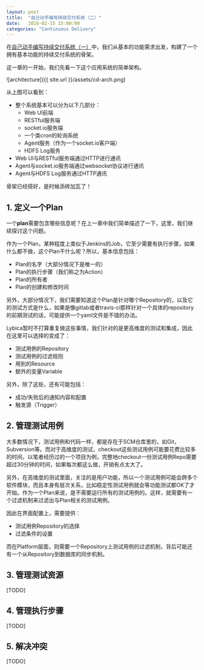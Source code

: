 ```yaml
---
layout: post
title:  "自己动手编写持续交付系统（二）"
date:   2016-02-15 15:00:00
categories: "Continuous Delivery"
---
```

在[自己动手编写持续交付系统（一）](http://blog.zhangyu.so/programming/2016/02/04/buildup-a-continuous-delivery-tool-1/)中，我们从基本的功能需求出发，构建了一个拥有基本功能的持续交付系统的骨架。

这一章的一开始，我们先看一下这个应用系统的简单架构。

![architecture]({{ site.url }}/assets/cd-arch.png)

从上图可以看到：

* 整个系统基本可以分为以下几部分：
    * Web UI前端
    * RESTful服务端
    * socket.io服务端
    * 一个类cron的轮询系统
    * Agent服务（作为一个socket.io客户端）
    * HDFS Log服务
* Web UI与RESTful服务端通过HTTP进行通讯
* Agent与socket.io服务端通过websocket协议进行通讯
* Agent与HDFS Log服务通过HTTP通讯

骨架已经搭好，是时候添砖加瓦了！

## 1. 定义一个Plan

一个**plan**需要包含哪些信息呢？在上一章中我们简单描述了一下，这里，我们继续探讨这个问题。

作为一个Plan，某种程度上类似于Jenkins的Job，它至少需要有执行步骤，如果什么都不做，这个Plan干什么呢？所以，基本信息包括：

* Plan的名字（大部分情况下是唯一的）
* Plan的执行步骤（我们称之为Action）
* Plan的所有者
* Plan的创建和修改时间

另外，大部分情况下，我们需要知道这个Plan是针对哪个Repository的，以及它的测试方式是什么，如果是像gitlab或者travis-ci那样针对一个具体的repository的前期测试的话，可能提供一个yaml文件是不错的办法。

Lybica暂时不打算重复做这些事情，我们针对的是更高维度的测试和集成，因此在这里可以选择的变成了：

* 测试用例的Repository
* 测试用例的过滤规则
* 用到的Resource
* 额外的变量Variable

另外，除了这些，还有可能包括：

* 成功/失败后的通知内容和配置
* 触发源（Trigger）

## 2. 管理测试用例

大多数情况下，测试用例和代码一样，都是存在于SCM仓库里的，如Git，Subversion等。而对于高维度的测试，checkout这些测试用例可能要花费比较多的时间，以笔者经历过的一个项目为例，完整地checkout一份测试用例Repo需要超过30分钟的时间，如果每次都这么做，开销有点太大了。

另外，在高维度的测试里面，关注的是用户功能，所以一个测试用例可能会跨多个软件模块，而且本身有层次关系，比如稳定性测试用例就会等功能测试都OK了才开始。作为一个Plan来说，是不需要运行所有的测试用例的。这样，就需要有一个过滤机制来过滤出与Plan相关的测试用例。

因此在界面配置上，需要提供：

* 测试用例Repository的选择
* 过滤条件的设置

而在Platform层面，则需要一个Repository上测试用例的过滤机制，背后可能还有一个从Repository到数据库的同步机制。

## 3. 管理测试资源

[TODO]

## 4. 管理执行步骤

[TODO]

## 5. 解决冲突

[TODO]

